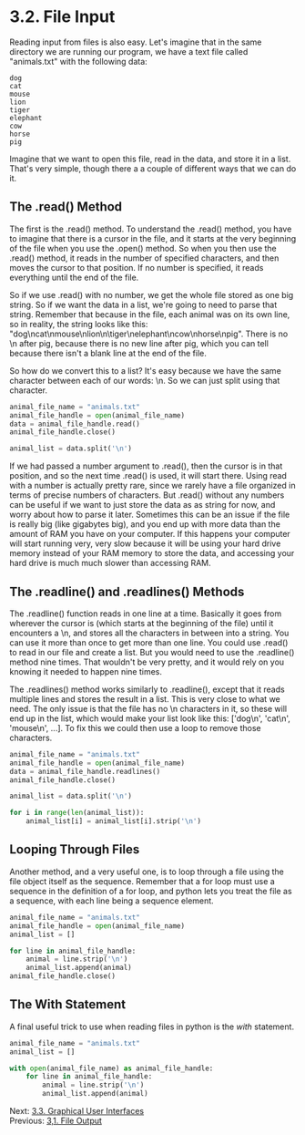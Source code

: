 # 3.2. File Input

Reading input from files is also easy.  Let's imagine that in the same directory we are running our program, we have a 
text file called "animals.txt" with the following data:

```text
dog
cat
mouse
lion
tiger
elephant
cow
horse
pig
```

Imagine that we want to open this file, read in the data, and store it in a list. That's very simple, though there a 
a couple of different ways that we can do it.

## The .read() Method

The first is the .read() method. To understand the .read() method, you have to imagine that there is a cursor in the 
file, and it starts at the very beginning of the file when you use the .open() method. So when you then use the .read()
method, it reads in the number of specified characters, and then moves the cursor to that position. If no number is 
specified, it reads everything until the end of the file. 

So if we use .read() with no number, we get the whole file stored as one big string. So if we want the data in a list, 
we're going to need to parse that string. Remember that because in the file, each animal was on its own line, so in 
reality, the string looks like this: "dog\ncat\nmouse\nlion\n\tiger\nelephant\ncow\nhorse\npig". There is no \n after 
pig, because there is no new line after pig, which you can tell because there isn't a blank line at the end of the file. 

So how do we convert this to a list? It's easy because we have the same character between each of our words: \n. 
So we can just split using that character.

```python
animal_file_name = "animals.txt"
animal_file_handle = open(animal_file_name)
data = animal_file_handle.read()
animal_file_handle.close()

animal_list = data.split('\n')
```

If we had passed a number argument to .read(), then the cursor is in that position, and so the next time .read() is 
used, it will start there. Using read with a number is actually pretty rare, since we rarely have a file organized
in terms of precise numbers of characters. But .read() without any numbers can be useful if we want to just store the 
data as as string for now, and worry about how to parse it later. Sometimes this can be an issue if the file is really 
big (like gigabytes big), and you end up with more data than the amount of RAM you have on your computer. If this 
happens your computer will start running very, very slow because it will be using your hard drive memory instead of your
RAM memory to store the data, and accessing your hard drive is much much slower than accessing RAM. 

## The .readline() and .readlines() Methods

The .readline() function reads in one line at a time. Basically it goes from wherever the cursor is (which starts at the
beginning of the file) until it encounters a \n, and stores all the characters in between into a string. You can use it
more than once to get more than one line. You could use .read() to read in our file and create a list. But you would 
need to use the .readline() method nine times. That wouldn't be very pretty, and it would rely on you knowing it needed
to happen nine times.

The .readlines() method works similarly to .readline(), except that it reads multiple lines and stores the result in a 
list. This is very close to what we need. The only issue is that the file has no \n characters in it, so these will end
up in the list, which would make your list look like this: ['dog\n', 'cat\n', 'mouse\n', ...]. To fix this we could
then use a loop to remove those characters.

```python
animal_file_name = "animals.txt"
animal_file_handle = open(animal_file_name)
data = animal_file_handle.readlines()
animal_file_handle.close()

animal_list = data.split('\n')

for i in range(len(animal_list)):
    animal_list[i] = animal_list[i].strip('\n')

```

## Looping Through Files

Another method, and a very useful one, is to loop through a file using the file object itself as the sequence. 
Remember that a for loop must use a sequence in the definition of a for loop, and python lets you treat the file as a 
sequence, with each line being a sequence element.

```python
animal_file_name = "animals.txt"
animal_file_handle = open(animal_file_name)
animal_list = []

for line in animal_file_handle:
    animal = line.strip('\n')
    animal_list.append(animal)
animal_file_handle.close()
```

## The With Statement

A final useful trick to use when reading files in python is the *with* statement.

```python
animal_file_name = "animals.txt"
animal_list = []

with open(animal_file_name) as animal_file_handle:
    for line in animal_file_handle:
        animal = line.strip('\n')
        animal_list.append(animal)
```

Next: [3.3. Graphical User Interfaces](3.3.%20Graphical%20User%20Interfaces.md)<br>
Previous: [3,1. File Output](3.1.%20File%20Output.md)
